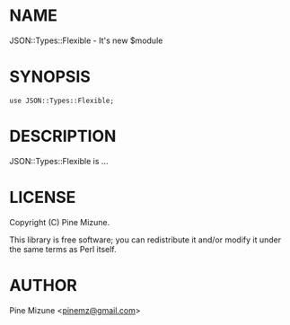 # NAME

JSON::Types::Flexible - It's new $module

# SYNOPSIS

    use JSON::Types::Flexible;

# DESCRIPTION

JSON::Types::Flexible is ...

# LICENSE

Copyright (C) Pine Mizune.

This library is free software; you can redistribute it and/or modify
it under the same terms as Perl itself.

# AUTHOR

Pine Mizune &lt;pinemz@gmail.com>
